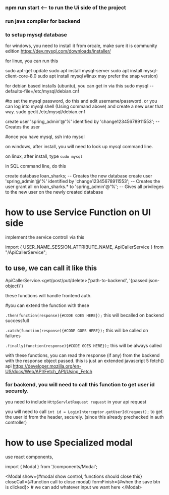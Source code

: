
### npm run start <-- to run the Ui side of the project
### run java complier for backend

### to setup mysql database

for windows, you need to install it from orcale, make sure it is community edition
https://dev.mysql.com/downloads/installer/

for linux, you can run this

sudo apt-get update
sudo apt install mysql-server
sudo apt install mysql-client-core-8.0
sudo apt install mysql #linux may prefer the snap version)

for debian based installs (ubuntu), you can get in via this
sudo mysql --defaults-file=/etc/mysql/debian.cnf

#to set the mysql password, do this and edit username/password. or you can log into mysql shell (Using command above) and create a new user that way.
sudo gedit /etc/mysql/debian.cnf

create user 'spring_admin'@'%' identified by 'change12345678911553'; -- Creates the user


#once you have mysql, ssh into mysql

on windows, after install, you will need to look up mysql command line.

on linux, after install, type `sudo mysql`

in SQL command line, do this

create database loan_sharks; -- Creates the new database
create user 'spring_admin'@'%' identified by 'change12345678911553'; -- Creates the user
grant all on loan_sharks.* to 'spring_admin'@'%'; -- Gives all privileges to the new user on the newly created database



# how to use Service Function on UI side
implement the service controll via this

import { USER_NAME_SESSION_ATTRIBUTE_NAME, ApiCallerService } from "<DIRECTORY TO IT>/ApiCallerService";

## to use, we can call it like this

ApiCallerService.<get/post/put/delete>('path-to-backend', '{passed:json-object}')

these functions will handle frontend auth.

#you can extend the function with these

`.then(function(response){#CODE GOES HERE});`
this will becalled on backend successfull

`.catch(function(response){#CODE GOES HERE});`
this will be called on failures

`.finally(function(response){#CODE GOES HERE});`
this will be always called 

with these functions, you can read the response (if any) from the backend with the response object passed. this is just an extended javascript 5 fetch() api https://developer.mozilla.org/en-US/docs/Web/API/Fetch_API/Using_Fetch

### for backend, you will need to call this function to get user id securely.
you need to include `HttpServletRequest request` in your api request

you will need to call `int id = LoginInterceptor.getUserId(request);` to get the user id from the header, securely. (since this already prechecked in auth controller)

# how to use Specialized modal
use react components, 

import { Modal } from '<DIRECTORY TO IT>/components/Modal';


\<Modal show={#modal show control, functions should close this} closeCall={#function call to close modal} formFinish={#when the save btn is clicked}\>
                # we can add whatever input we want here
\<\/Modal\>